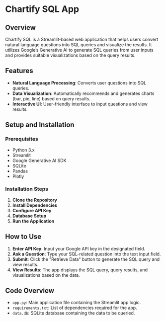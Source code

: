 # Chartify SQL App

## Overview

Chartify SQL is a Streamlit-based web application that helps users convert natural language questions into SQL queries and visualize the results. It utilizes Google’s Generative AI to generate SQL queries from user inputs and provides suitable visualizations based on the query results.

## Features

- **Natural Language Processing**: Converts user questions into SQL queries.
- **Data Visualization**: Automatically recommends and generates charts (bar, pie, line) based on query results.
- **Interactive UI**: User-friendly interface to input questions and view results.

## Setup and Installation

### Prerequisites

- Python 3.x
- Streamlit
- Google Generative AI SDK
- SQLite
- Pandas
- Plotly

### Installation Steps

1. **Clone the Repository**
2. **Install Dependencies**
3. **Configure API Key**
4. **Database Setup**
5. **Run the Application**

## How to Use

1. **Enter API Key**: Input your Google API key in the designated field.
2. **Ask a Question**: Type your SQL-related question into the text input field.
3. **Submit**: Click the "Retrieve Data" button to generate the SQL query and view results.
4. **View Results**: The app displays the SQL query, query results, and visualizations based on the data.

## Code Overview

- `app.py`: Main application file containing the Streamlit app logic.
- `requirements.txt`: List of dependencies required for the app.
- `data.db`: SQLite database containing the data to be queried.